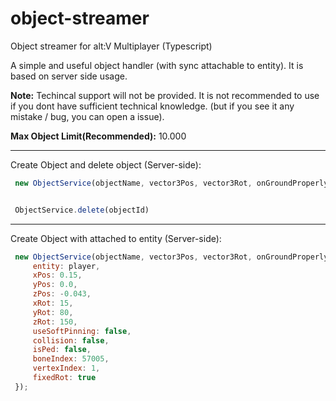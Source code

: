 # object-streamer

Object streamer for alt:V Multiplayer (Typescript)



A simple and useful object handler (with sync attachable to entity). It is based on server side usage.



**Note:** Techincal support will not be provided. It is not recommended to use if you dont have sufficient technical knowledge. (but if you see it any mistake / bug, you can open a issue).

**Max Object Limit(Recommended):** 10.000


---

Create Object and delete object (Server-side):

```javascript
 new ObjectService(objectName, vector3Pos, vector3Rot, onGroundProperly);


 ObjectService.delete(objectId)
```
---

Create Object with attached to entity (Server-side):

```javascript
 new ObjectService(objectName, vector3Pos, vector3Rot, onGroundProperly, {
     entity: player,
     xPos: 0.15,
     yPos: 0.0,
     zPos: -0.043,
     xRot: 15,
     yRot: 80,
     zRot: 150,
     useSoftPinning: false,
     collision: false,
     isPed: false,
     boneIndex: 57005,
     vertexIndex: 1,
     fixedRot: true
 });
```

